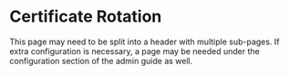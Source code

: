 # Certificate Rotation

This page may need to be split into a header with multiple sub-pages. If extra configuration is necessary, a page may be needed under the configuration section of the admin guide as well.
